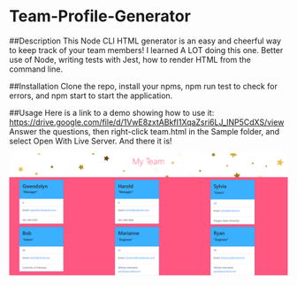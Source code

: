 # Team-Profile-Generator

##Description
This Node CLI HTML generator is an easy and cheerful way to keep track of your team members! I learned A LOT doing this one. Better use of Node, writing tests with Jest, how to render HTML from the command line.

##Installation
Clone the repo, install your npms, npm run test to check for errors, and npm start to start the application. 

##Usage
Here is a link to a demo showing how to use it: https://drive.google.com/file/d/1VwE8zxtABkfI1XqaZsri6LJ_lNP5CdXS/view
Answer the questions, then right-click team.html in the Sample folder, and select Open With Live Server. And there it is!

<img src= "../sample/Sample-product-screenshot.png">

